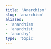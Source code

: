 ```yaml
---
title: 'Anarchism'
slug: 'anarchism'
aliases:
- 'anarchism'
- 'anarchist'
- 'anarchy'
type: 'topic'
---
```



